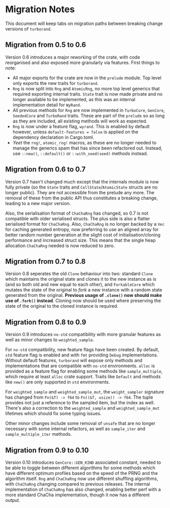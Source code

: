 # Migration Notes

This document will keep tabs on migration paths between breaking change versions of `turborand`.

## Migration from 0.5 to 0.6

Version 0.6 introduces a major reworking of the crate, with code reorganised and also exposed more granularly via features. First things to note:

- All major exports for the crate are now in the `prelude` module. Top level only exports the new traits for `turborand`.
- `Rng` is now split into `Rng` and `AtomicRng`, no more top level generics that required exporting internal traits. `State` trait is now made private and no longer available to be implemented, as this was an internal implementation detail for `WyRand`.
- All previous methods for `Rng` are now implemented in `TurboCore`, `GenCore`, `SeededCore` and `TurboRand` traits. These are part of the `prelude` so as long as they are included, all existing methods will work as expected.
- `Rng` is now under a feature flag, `wyrand`. This is enabled by default however, unless `default-features = false` is applied on the dependency declaration in Cargo.toml.
- _Yeet_ the `rng!`, `atomic_rng!` macros, as these are no longer needed to manage the generics spam that has since been refactored out. Instead, use `::new()`, `::default()` or `::with_seed(seed)` methods instead.

## Migration from 0.6 to 0.7

Version 0.7 hasn't changed much except that the internals module is now fully private (so the `State` traits and `CellState`/`AtomicState` structs are no longer public). They are not accessible from the prelude any more. The removal of these from the public API thus constitutes a breaking change, leading to a new major version.

Also, the serialisation format of `ChaChaRng` has changed, so 0.7 is not compatible with older serialised structs. The plus side is also a flatter serialised format for `ChaChaRng`. Also, `ChaChaRng` is no longer backed by a `Vec` for caching generated entropy, now preferring to use an aligned array for better random number generation at the slight cost of initialisation/cloning performance and increased struct size. This means that the single heap allocation `ChaChaRng` needed is now reduced to zero.

## Migration from 0.7 to 0.8

Version 0.8 seperates the old `Clone` behaviour into two: standard `Clone` which maintains the original state and clones it to the new instance as is (and so both old and new equal to each other), and `ForkableCore` which mutates the state of the original to _fork_ a new instance with a random state generated from the original. **Previous usage of `.clone()` now should make use of `.fork()` instead**. Cloning now should be used where preserving the state of the original to the cloned instance is required.

## Migration from 0.8 to 0.9

Version 0.9 introduces `no-std` compatibility with more granular features as well as minor changes to `weighted_sample`.

For `no-std` compatibility, new feature flags have been created. By default, `std` feature flag is enabled and with `fmt` providing `Debug` implementations. Without default features, `turborand` will expose only methods and implementations that are compatible with `no-std` environments. `alloc` is provided as a feature flag for enabling some methods like `sample_multiple`, which require at least `alloc` crate support. Traits like `Default` and methods like `new()` are only supported in `std` environments.

For `weighted_sample` and `weighted_sample_mut`, the `weight_sampler` signature has changed from `Fn(&T) -> f64` to `Fn((&T, usize)) -> f64`. The tuple provides not just a reference to the sampled item, but the index as well. There's also a correction to the `weighted_sample` and `weighted_sample_mut` lifetimes which should fix some typing issues.

Other minor changes include some removal of `unsafe` that are no longer necessary with some internal refactors, as well as `sample_iter` and `sample_multiple_iter` methods.

## Migration from 0.9 to 0.10

Version 0.10 introduces `GenCore::GEN_KIND` associated constant, needed to be able to toggle between different algorithms for some methods which have different optimum profiles based on the speed of the PRNG and the algorithm itself. `Rng` and `ChaChaRng` now use different shuffling algorithms, with `ChaChaRng` changing compared to previous releases. The internal implementation of `ChaChaRng` has also changed, enabling better perf with a more standard ChaCha implementation, though it now has a different output.
